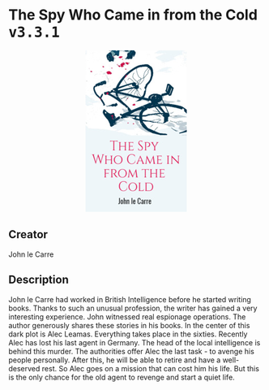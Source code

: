 
# The Spy Who Came in from the Cold <kbd>v3.3.1</kbd>

<center>
  <img src="./cover-1024.jpg"/>
</center>

## Creator
John le Carre

## Description
John le Carre had worked in British Intelligence before he started writing books. Thanks to such an unusual profession, the writer has gained a very interesting experience. John witnessed real espionage operations. The author generously shares these stories in his books. In the center of this dark plot is Alec Leamas. Everything takes place in the sixties. Recently Alec has lost his last agent in Germany. The head of the local intelligence is behind this murder. The authorities offer Alec the last task - to avenge his people personally. After this, he will be able to retire and have a well-deserved rest. So Alec goes on a mission that can cost him his life. But this is the only chance for the old agent to revenge and start a quiet life.   
